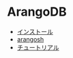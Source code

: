 # ArangoDB

- [インストール](arangodb.install.md)
- [arangosh](arangosh.md)
- [チュートリアル](https://www.tutorialspoint.com/arangodb/index.htm)
